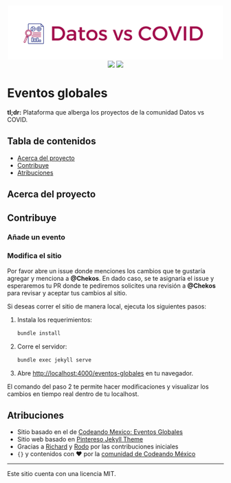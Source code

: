 <p align="center">
<img src="assets/images/full_logo.png" width="500" alt="Datos vs COVID"><br>
<a href="https://datosvscovid.github.io/" target="_blank"><img src="https://img.shields.io/badge/website-DatosvsCOVID-00D88E.svg"></a>
<a href="http://datosvscovid.slack.com/" target="_blank"><img src="https://img.shields.io/badge/slack-DatosvsCOVID-EC0E4F.svg"></a>
</p>


# Eventos globales

**tl;dr:** Plataforma que alberga los proyectos de la comunidad Datos vs COVID.


## Tabla de contenidos

- [Acerca del proyecto](#acerca-del-proyecto)
- [Contribuye](#contribuye)
- [Atribuciones](#atribuciones)


## Acerca del proyecto




## Contribuye



### Añade un evento


### Modifica el sitio

Por favor abre un issue donde menciones los cambios que te gustaría agregar y menciona a **@Chekos**. En dado caso, se te asignaría el issue y esperaremos tu PR donde te pediremos solicites una revisión a **@Chekos** para revisar y aceptar tus cambios al sitio.

Si deseas correr el sitio de manera local, ejecuta los siguientes pasos:

1. Instala los requerimientos:
   ```bash
   bundle install
   ```

2. Corre el servidor:
   ```bash
   bundle exec jekyll serve
   ```

3. Abre <http://localhost:4000/eventos-globales> en tu navegador.

El comando del paso 2 te permite hacer modificaciones y visualizar los cambios en tiempo real dentro de tu localhost.


## Atribuciones

- Sitio basado en el de [Codeando Mexico: Eventos Globales](https://codeandomexico.github.io/eventos-globales/)
- Sitio web basado en [Pintereso Jekyll Theme](https://www.wowthemes.net/pintereso-free-bootstrap-jekyll-theme/)
- Gracias a [Richard](https://github.com/ricardomiron) y [Rodo](https://github.com/RodolfoFerro) por las contribuciones iniciales
- `{}` y contenidos con ❤️ por la [comunidad de Codeando México](http://slack.codeandomexico.org/)

---

Este sitio cuenta con una licencia MIT.
